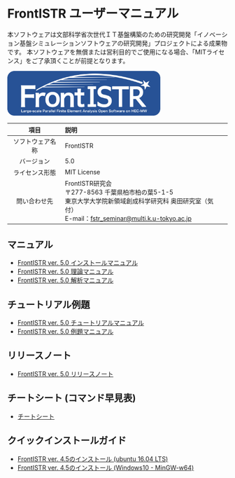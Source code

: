<!-- 表記は FrontISTR ver. 0.0 で統一します -->
# FrontISTR ユーザーマニュアル

本ソフトウェアは文部科学省次世代ＩＴ基盤構築のための研究開発「イノベーション基盤シミュレーションソフトウェアの研究開発」プロジェクトによる成果物です。
本ソフトウェアを無償または営利目的でご使用になる場合、「MITライセンス」をご了承頂くことが前提となります。

<img src="./image/FrontISTR_logo.png" width="350px">

| 項目 | 説明 |
|:---------:|:---------|
| ソフトウェア名称 | FrontISTR |
| バージョン | 5.0 |
| ライセンス形態 | MIT License |
| 問い合わせ先 | FrontISTR研究会<br> 〒277-8563 千葉県柏市柏の葉5-1-5<br> 東京大学大学院新領域創成科学研究科 奥田研究室（気付）<br> E-mail：fstr_seminar@multi.k.u-tokyo.ac.jp |

## マニュアル

  - [FrontISTR ver. 5.0 インストールマニュアル](01_install/install_00/index.html)
  - [FrontISTR ver. 5.0 理論マニュアル](02_theory/theory_00/index.html)
  - [FrontISTR ver. 5.0 解析マニュアル](03_analysis/analysis_00/index.html)

## チュートリアル例題

  - [FrontISTR ver. 5.0 チュートリアルマニュアル](04_tutorial/tutorial_00/index.html)
  - [FrontISTR ver. 5.0 例題マニュアル](05_example/example_00/index.html)

## リリースノート

  - [FrontISTR ver. 5.0 リリースノート](06_release_note/00_release_note/index.html)

## チートシート (コマンド早見表)

  - [チートシート](07_cheat_sheet/00_cheat_sheet/index.html)

## クイックインストールガイド

  - [FrontISTR ver. 4.5のインストール (ubuntu 16.04 LTS)](08_quick_guide/00_FrontISTR_install_quickguide_ubuntu/index.html)
  - [FrontISTR ver. 4.5のインストール (Windows10 - MinGW-w64)](08_quick_guide/01_FrontISTR_install_quickguide_windows/index.html)
